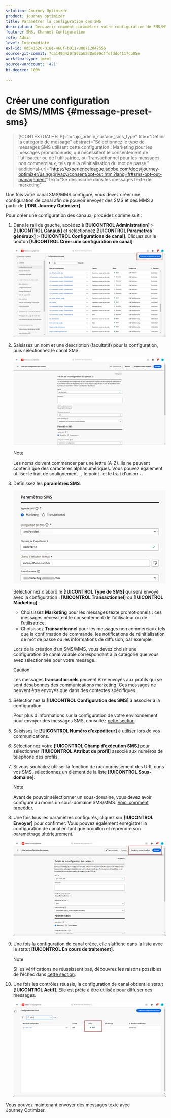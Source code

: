 ```yaml
---
solution: Journey Optimizer
product: journey optimizer
title: Paramétrer la configuration des SMS
description: Découvrir comment paramétrer votre configuration de SMS/MMS pour envoyer des messages SMS avec Journey Optimizer
feature: SMS, Channel Configuration
role: Admin
level: Intermediate
exl-id: 0d541520-016e-468f-b011-808712847556
source-git-commit: 7ca149d420f802a6230e699cffefddc4117cb85e
workflow-type: tm+mt
source-wordcount: '421'
ht-degree: 100%

---
```


# Créer une configuration de SMS/MMS {#message-preset-sms}

>[!CONTEXTUALHELP]
>id="ajo_admin_surface_sms_type"
>title="Définir la catégorie de message"
>abstract="Sélectionnez le type de messages SMS utilisant cette configuration : Marketing pour les messages promotionnels, qui nécessitent le consentement de l’utilisateur ou de l’utilisatrice, ou Transactionnel pour les messages non commerciaux, tels que la réinitialisation du mot de passe."
>additional-url="https://experienceleague.adobe.com/docs/journey-optimizer/using/privacy/consent/opt-out.html?lang=fr#sms-opt-out-management" text="Se désinscrire dans les messages texte de marketing"

Une fois votre canal SMS/MMS configuré, vous devez créer une configuration de canal afin de pouvoir envoyer des SMS et des MMS à partir de **[!DNL Journey Optimizer]**.

Pour créer une configuration des canaux, procédez comme suit :

1. Dans le rail de gauche, accédez à **[!UICONTROL Administration]** > **[!UICONTROL Canaux]** et sélectionnez **[!UICONTROL Paramètres généraux]** > **[!UICONTROL Configurations de canal]**. Cliquez sur le bouton **[!UICONTROL Créer une configuration de canal]**.

   ![](assets/preset-create.png)

1. Saisissez un nom et une description (facultatif) pour la configuration, puis sélectionnez le canal SMS.

   ![](assets/sms-create-surface.png)

   >[!NOTE]
   >
   > Les noms doivent commencer par une lettre (A-Z). Ils ne peuvent contenir que des caractères alphanumériques. Vous pouvez également utiliser le trait de soulignement `_`, le point`.` et le trait d&#39;union `-`.

1. Définissez les **paramètres SMS**.

   ![](assets/sms-surface-settings.png)

   Sélectionnez d’abord le **[!UICONTROL Type de SMS]** qui sera envoyé avec la configuration : **[!UICONTROL Transactionnel]** ou **[!UICONTROL Marketing]**.

   * Choisissez **Marketing** pour les messages texte promotionnels : ces messages nécessitent le consentement de l’utilisateur ou de l’utilisatrice.
   * Choisissez **Transactionnel** pour les messages non commerciaux tels que la confirmation de commande, les notifications de réinitialisation de mot de passe ou les informations de diffusion, par exemple.

   Lors de la création d’un SMS/MMS, vous devez choisir une configuration de canal valable correspondant à la catégorie que vous avez sélectionnée pour votre message.

   >[!CAUTION]
   >
   >Les messages **transactionnels** peuvent être envoyés aux profils qui se sont désabonnés des communications marketing. Ces messages ne peuvent être envoyés que dans des contextes spécifiques.

1. Sélectionnez la **[!UICONTROL Configuration des SMS]** à associer à la configuration.

   Pour plus dʼinformations sur la configuration de votre environnement pour envoyer des messages SMS, consultez [cette section](#create-api).

1. Saisissez le **[!UICONTROL Numéro dʼexpéditeur]** à utiliser lors de vos communications.

1. Sélectionnez votre **[!UICONTROL Champ d’exécution SMS]** pour sélectionner l’**[!UICONTROL Attribut de profil]** associé aux numéros de téléphone des profils.

1. Si vous souhaitez utiliser la fonction de raccourcissement des URL dans vos SMS, sélectionnez un élément de la liste **[!UICONTROL Sous-domaine]**.

   >[!NOTE]
   >
   >Avant de pouvoir sélectionner un sous-domaine, vous devez avoir configuré au moins un sous-domaine SMS/MMS. [Voici comment procéder.](sms-subdomains.md)

1. Une fois tous les paramètres configurés, cliquez sur **[!UICONTROL Envoyer]** pour confirmer. Vous pouvez également enregistrer la configuration de canal en tant que brouillon et reprendre son paramétrage ultérieurement.

   ![](assets/sms-submit-surface.png)

1. Une fois la configuration de canal créée, elle s’affiche dans la liste avec le statut **[!UICONTROL En cours de traitement]**.

   >[!NOTE]
   >
   >Si les vérifications ne réussissent pas, découvrez les raisons possibles de l’échec dans [cette section](../configuration/channel-surfaces.md).

1. Une fois les contrôles réussis, la configuration de canal obtient le statut **[!UICONTROL Actif]**. Elle est prête à être utilisée pour diffuser des messages.

   ![](assets/preset-active.png)

Vous pouvez maintenant envoyer des messages texte avec Journey Optimizer.
